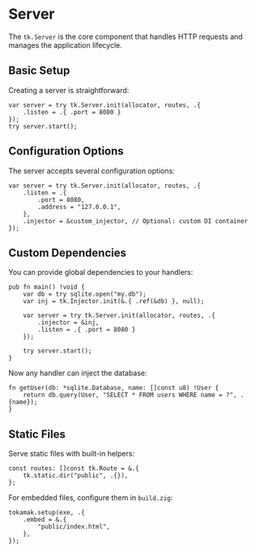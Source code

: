 # Server

The `tk.Server` is the core component that handles HTTP requests and manages the application lifecycle.

## Basic Setup

Creating a server is straightforward:

```zig
var server = try tk.Server.init(allocator, routes, .{
    .listen = .{ .port = 8080 }
});
try server.start();
```

## Configuration Options

The server accepts several configuration options:

```zig
var server = try tk.Server.init(allocator, routes, .{
    .listen = .{
        .port = 8080,
        .address = "127.0.0.1",
    },
    .injector = &custom_injector, // Optional: custom DI container
});
```

## Custom Dependencies

You can provide global dependencies to your handlers:

```zig
pub fn main() !void {
    var db = try sqlite.open("my.db");
    var inj = tk.Injector.init(&.{ .ref(&db) }, null);

    var server = try tk.Server.init(allocator, routes, .{
        .injector = &inj,
        .listen = .{ .port = 8080 }
    });

    try server.start();
}
```

Now any handler can inject the database:

```zig
fn getUser(db: *sqlite.Database, name: []const u8) !User {
    return db.query(User, "SELECT * FROM users WHERE name = ?", .{name});
}
```

## Static Files

Serve static files with built-in helpers:

```zig
const routes: []const tk.Route = &.{
    tk.static.dir("public", .{}),
};
```

For embedded files, configure them in `build.zig`:

```zig
tokamak.setup(exe, .{
    .embed = &.{
        "public/index.html",
    },
});
```
